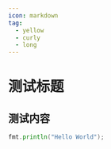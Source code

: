 ```yaml
---
icon: markdown
tag:
  - yellow
  - curly
  - long
---
```


# 测试标题

## 测试内容

```go
fmt.println("Hello World");
```